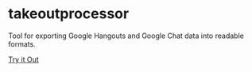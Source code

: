 # takeoutprocessor
Tool for exporting Google Hangouts and Google Chat data into readable formats.

[Try it Out](https://joshuacodes.github.io/takeoutprocessor)
